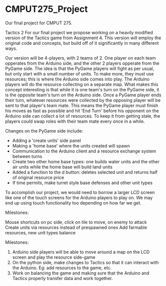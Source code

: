 CMPUT275_Project
================

Our final project for CMPUT 275.

Tactics 2
For our final project we propose working on a heavily modified version of the Tactics game from Assignment 4.
This version will employ the original code and concepts, but build off of it significantly in many different ways. 

Our version will be 4-players, with 2 teams of 2. One player on each team opperates from the Arduino side, and the other 2 players opperate from the PyGame side. The idea is that the PyGame players will fight as per usual, but only start with a small number of units. To make more, they must use resources; this is where the Arduino side comes into play. The Arduino players will do the resource collecting on a separate map. What makes this concept interesting is that while it is one team's turn on the PyGame side, it is the opposite team's turn on the Arduino side. Once a PyGame player ends their turn, whatever resources were collected by the opposing player will be sent to that player's team mate. This means the PyGame player must finish his moves as fast as possible and hit 'End Turn' before his opponent on the Arduino side can collect a lot of resources. To keep it from getting stale, the players could swap roles with their team mate every once in a while.

Changes on the PyGame side include:
- Adding a 'create units' side panel
- Making a 'home base' where the units created will spawn
- Communication to the Arduino client and a resource exchange system between turns
- Create two other home base types: one builds water units and the other air units while the home base will build land units
- Added a function to the d button: deletes selected unit and returns half of original resource price
- If time permits, make turret style base defenses and other unit types

To accomplish our project, we would need to borrow a larger LCD screen like one of the touch screens for the Arduino players to play on. We may end up using touch functionality too depending on how far we get.


Milestones:

Mouse shortcuts on pc side, click on tile to move, on enemy to attack
Create units via resources instead of prespawned ones
Add farmable resources, new unit types
balance

Milestones:

1. Arduino side players will be able to move around a map on the LCD screen and play the resource side-game
2. On the python side, make changes to Tactics so that it can interact with the Arduino. Eg: add resources to the game, etc.
3. Work on balancing the game and making sure that the Arduino and Tactics properly transfer data and work together.
